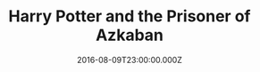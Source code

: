 ---
title: "Harry Potter and the Prisoner of Azkaban"
year: 2004
date: 2016-08-09T23:00:00.000Z
permalink: /almanac/movies/2016-08-10-harry-potter-and-the-prisoner-of-azkaban/index.html
rating: 3
---